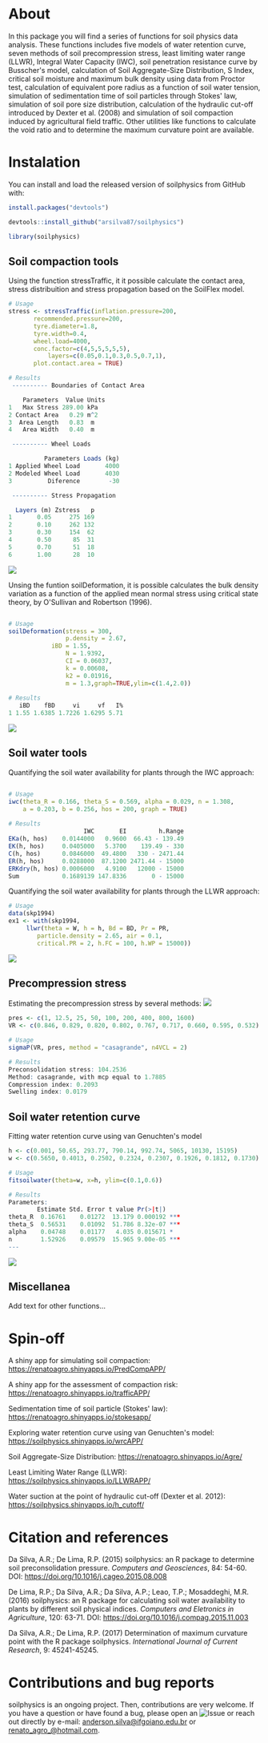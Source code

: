 # About
In this package you will find a series of functions for soil physics data analysis. These functions includes five models of water retention curve, seven methods of soil precompression stress, least limiting water range (LLWR), Integral Water Capacity (IWC), soil penetration resistance curve by Busscher's model, calculation of Soil Aggregate-Size Distribution, S Index, critical soil moisture and maximum bulk density using data from Proctor test, calculation of equivalent pore radius as a function of soil water tension, simulation of sedimentation time of soil particles through Stokes' law, simulation of soil pore size distribution, calculation of the hydraulic cut-off introduced by  Dexter et al. (2008) and simulation of soil compaction induced by agricultural field traffic. Other utilities like functions to calculate the void ratio and to determine the maximum curvature point are available. 

# Instalation

You can install and load the released version of soilphysics from GitHub with:

```r
install.packages("devtools")

devtools::install_github("arsilva87/soilphysics")

library(soilphysics) 
```

## Soil compaction tools

Using the function stressTraffic, it it possible calculate the contact area, stress distribuition and stress propagation based on the SoilFlex model. 

```r
# Usage
stress <- stressTraffic(inflation.pressure=200, 
	   recommended.pressure=200, 
	   tyre.diameter=1.8, 
	   tyre.width=0.4, 
	   wheel.load=4000, 
	   conc.factor=c(4,5,5,5,5,5),
           layers=c(0.05,0.1,0.3,0.5,0.7,1), 
	   plot.contact.area = TRUE)

# Results
 ---------- Boundaries of Contact Area

    Parameters  Value Units
1   Max Stress 289.00 kPa  
2 Contact Area   0.29 m^2  
3  Area Length   0.83  m   
4   Area Width   0.40  m   

 ---------- Wheel Loads

          Parameters Loads (kg)
1 Applied Wheel Load       4000
2 Modeled Wheel Load       4030
3          Diference        -30

 ---------- Stress Propagation

  Layers (m) Zstress   p
1       0.05     275 169
2       0.10     262 132
3       0.30     154  62
4       0.50      85  31
5       0.70      51  18
6       1.00      28  10


```
![](https://github.com/arsilva87/soilphysics/blob/master/man/figures/contactarea.jpeg)


Unsing the funtion soilDeformation, it is possible calculates the bulk density variation as a function of the applied mean normal stress using critical state theory, by O'Sullivan and Robertson (1996). 

```r

# Usage
soilDeformation(stress = 300,
                p.density = 2.67,
	        iBD = 1.55, 
                N = 1.9392, 
                CI = 0.06037, 
                k = 0.00608, 
                k2 = 0.01916,
                m = 1.3,graph=TRUE,ylim=c(1.4,2.0))
		
# Results
   iBD    fBD     vi     vf   I%
1 1.55 1.6385 1.7226 1.6295 5.71

```

![](<man/figures/SMP.jpeg>)


## Soil water tools

Quantifying the soil water availability for plants through the IWC approach:

```r

# Usage
iwc(theta_R = 0.166, theta_S = 0.569, alpha = 0.029, n = 1.308, 
    a = 0.203, b = 0.256, hos = 200, graph = TRUE)
 
# Results
                     IWC       EI         h.Range
EKa(h, hos)    0.0144000   0.9600  66.43 - 139.49
EK(h, hos)     0.0405000   5.3700    139.49 - 330
C(h, hos)      0.0846000  49.4800   330 - 2471.44
ER(h, hos)     0.0288000  87.1200 2471.44 - 15000
ERKdry(h, hos) 0.0006000   4.9100   12000 - 15000
Sum            0.1689139 147.8336       0 - 15000

```

Quantifying the soil water availability for plants through the LLWR approach:

```r
# Usage
data(skp1994)
ex1 <- with(skp1994,
	 llwr(theta = W, h = h, Bd = BD, Pr = PR,
		particle.density = 2.65, air = 0.1,
		critical.PR = 2, h.FC = 100, h.WP = 15000))
```		
![](https://github.com/arsilva87/soilphysics/blob/master/man/figures/LLWR.jpg)


## Precompression stress

Estimating the precompression stress by several methods:
![](https://github.com/arsilva87/soilphysics/blob/master/man/figures/sigmaPfluxo.jpg)
```r
pres <- c(1, 12.5, 25, 50, 100, 200, 400, 800, 1600)
VR <- c(0.846, 0.829, 0.820, 0.802, 0.767, 0.717, 0.660, 0.595, 0.532)

# Usage
sigmaP(VR, pres, method = "casagrande", n4VCL = 2)

# Results
Preconsolidation stress: 104.2536
Method: casagrande, with mcp equal to 1.7885
Compression index: 0.2093
Swelling index: 0.0179 
```

## Soil water retention curve

Fitting water retention curve using van Genuchten's model

```r
h <- c(0.001, 50.65, 293.77, 790.14, 992.74, 5065, 10130, 15195)
w <- c(0.5650, 0.4013, 0.2502, 0.2324, 0.2307, 0.1926, 0.1812, 0.1730)

# Usage
fitsoilwater(theta=w, x=h, ylim=c(0.1,0.6))

# Results
Parameters:
        Estimate Std. Error t value Pr(>|t|)    
theta_R  0.16761    0.01272  13.179 0.000192 ***
theta_S  0.56531    0.01092  51.786 8.32e-07 ***
alpha    0.04748    0.01177   4.035 0.015671 *  
n        1.52926    0.09579  15.965 9.00e-05 ***
---
```
![](https://github.com/arsilva87/soilphysics/blob/master/man/figures/wrc.jpg)

## Miscellanea

Add text for other functions...

# Spin-off

A shiny app for simulating soil compaction: <https://renatoagro.shinyapps.io/PredCompAPP/>

A shiny app for the assessment of compaction risk: <https://renatoagro.shinyapps.io/trafficAPP/>

Sedimentation time of soil particle (Stokes' law): <https://renatoagro.shinyapps.io/stokesapp/>

Exploring water retention curve using van Genuchten's model: <https://soilphysics.shinyapps.io/wrcAPP/>

Soil Aggregate-Size Distribution: <https://renatoagro.shinyapps.io/Agre/>

Least Limiting Water Range (LLWR): <https://soilphysics.shinyapps.io/LLWRAPP/>

Water suction at the point of hydraulic cut-off (Dexter et al. 2012): <https://soilphysics.shinyapps.io/h_cutoff/>


 
# Citation and references
Da Silva, A.R.; De Lima, R.P. (2015) soilphysics: an R package to determine soil preconsolidation pressure. *Computers and Geosciences*, 84: 54-60. DOI: <https://doi.org/10.1016/j.cageo.2015.08.008>

De Lima, R.P.; Da Silva, A.R.; Da Silva, A.P.; Leao, T.P.; Mosaddeghi, M.R. (2016) soilphysics: an R package for calculating soil water availability to plants by different soil physical indices. *Computers and Eletronics in Agriculture*, 120: 63-71. DOI: <https://doi.org/10.1016/j.compag.2015.11.003>

Da Silva, A.R.; De Lima, R.P. (2017) Determination of maximum curvature point with the R package soilphysics. *International Journal of Current Research*, 9: 45241-45245.  



# Contributions and bug reports

soilphysics is an ongoing project. Then, contributions are very welcome. If you have a question or have found a bug, please open an ![Issue](<https://github.com/arsilva87/soilphysics/issues>) or reach out directly by e-mail: <anderson.silva@ifgoiano.edu.br> or <renato_agro_@hotmail.com>.
